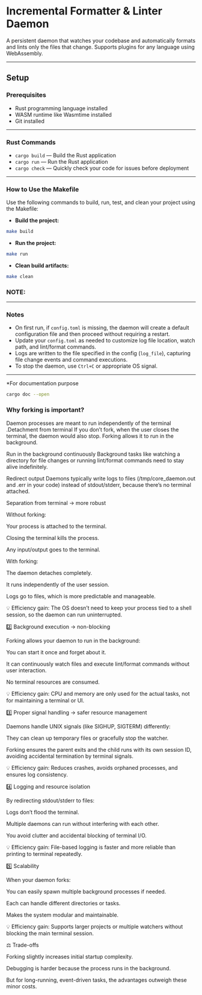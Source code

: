 # Incremental Formatter & Linter Daemon

A persistent daemon that watches your codebase and automatically formats and lints only the files that change. Supports plugins for any language using WebAssembly.

---

## Setup

### Prerequisites

- Rust programming language installed
- WASM runtime like Wasmtime installed
- Git installed

---

### Rust Commands

- `cargo build` — Build the Rust application
- `cargo run` — Run the Rust application
- `cargo check` — Quickly check your code for issues before deployment

---

### How to Use the Makefile

Use the following commands to build, run, test, and clean your project using the Makefile:

- **Build the project:**
```bash
make build
```
- **Run the project:**
```bash
make run
```

- **Clean build artifacts:**

```bash
make clean
```

### NOTE:

---

### Notes

- On first run, if `config.toml` is missing, the daemon will create a default configuration file and then proceed without requiring a restart.
- Update your `config.toml` as needed to customize log file location, watch path, and lint/format commands.
- Logs are written to the file specified in the config (`log_file`), capturing file change events and command executions.
- To stop the daemon, use `Ctrl+C` or appropriate OS signal.

---
*For documentation purpose
```bash
cargo doc --open
```
### Why forking is important?
Daemon processes are meant to run independently of the terminal
.Detachment from terminal
If you don’t fork, when the user closes the terminal, the daemon would also stop. Forking allows it to run in the background.

Run in the background continuously
Background tasks like watching a directory for file changes or running lint/format commands need to stay alive indefinitely.

Redirect output
Daemons typically write logs to files (/tmp/core_daemon.out and .err in your code) instead of stdout/stderr, because there’s no terminal attached.


Separation from terminal → more robust

Without forking:

Your process is attached to the terminal.

Closing the terminal kills the process.

Any input/output goes to the terminal.

With forking:

The daemon detaches completely.

It runs independently of the user session.

Logs go to files, which is more predictable and manageable.

💡 Efficiency gain: The OS doesn’t need to keep your process tied to a shell session, so the daemon can run uninterrupted.

2️⃣ Background execution → non-blocking

Forking allows your daemon to run in the background:

You can start it once and forget about it.

It can continuously watch files and execute lint/format commands without user interaction.

No terminal resources are consumed.

💡 Efficiency gain: CPU and memory are only used for the actual tasks, not for maintaining a terminal or UI.

3️⃣ Proper signal handling → safer resource management

Daemons handle UNIX signals (like SIGHUP, SIGTERM) differently:

They can clean up temporary files or gracefully stop the watcher.

Forking ensures the parent exits and the child runs with its own session ID, avoiding accidental termination by terminal signals.

💡 Efficiency gain: Reduces crashes, avoids orphaned processes, and ensures log consistency.

4️⃣ Logging and resource isolation

By redirecting stdout/stderr to files:

Logs don’t flood the terminal.

Multiple daemons can run without interfering with each other.

You avoid clutter and accidental blocking of terminal I/O.

💡 Efficiency gain: File-based logging is faster and more reliable than printing to terminal repeatedly.

5️⃣ Scalability

When your daemon forks:

You can easily spawn multiple background processes if needed.

Each can handle different directories or tasks.

Makes the system modular and maintainable.

💡 Efficiency gain: Supports larger projects or multiple watchers without blocking the main terminal session.

⚖️ Trade-offs

Forking slightly increases initial startup complexity.

Debugging is harder because the process runs in the background.

But for long-running, event-driven tasks, the advantages outweigh these minor costs.
